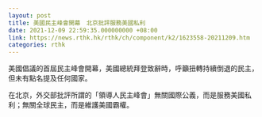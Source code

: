 ```yaml
---
layout: post
title: 美國民主峰會開幕　北京批評服務美國私利
date: 2021-12-09 22:59:35.000000000 +08:00
link: https://news.rthk.hk/rthk/ch/component/k2/1623558-20211209.htm
categories: rthk
---
```


美國倡議的首屆民主峰會開幕，美國總統拜登致辭時，呼籲扭轉持續倒退的民主，但未有點名提及任何國家。

在北京，外交部批評所謂的「領導人民主峰會」無關國際公義，而是服務美國私利；無關全球民主，而是維護美國霸權。
